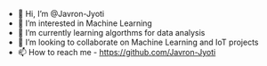 - 👋 Hi, I’m @Javron-Jyoti
- 👀 I’m interested in Machine Learning
- 🌱 I’m currently learning algorthms for data analysis
- 💞️ I’m looking to collaborate on Machine Learning and IoT projects
- 📫 How to reach me - https://github.com/Javron-Jyoti

<!---
Javron-Jyoti/Javron-Jyoti is a ✨ special ✨ repository because its `README.md` (this file) appears on your GitHub profile.
You can click the Preview link to take a look at your changes.
--->
